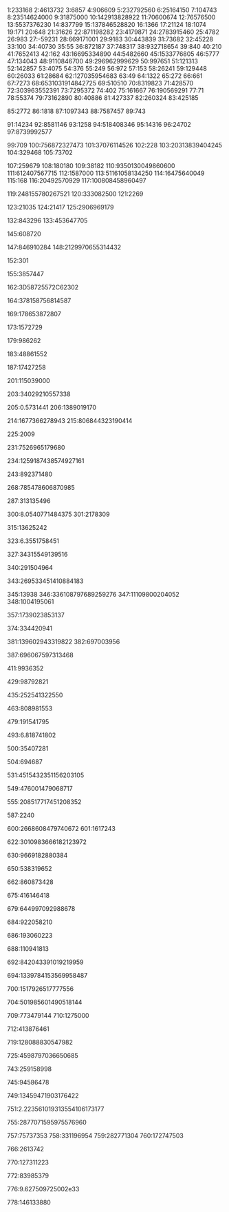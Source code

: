 1:233168
2:4613732
3:6857
4:906609
5:232792560
6:25164150
7:104743
8:23514624000
9:31875000
10:142913828922
11:70600674
12:76576500
13:5537376230
14:837799
15:137846528820
16:1366
17:21124
18:1074
19:171
20:648
21:31626
22:871198282
23:4179871
24:2783915460
25:4782
26:983
27:-59231
28:669171001
29:9183
30:443839
31:73682
32:45228
33:100
34:40730
35:55
36:872187
37:748317
38:932718654
39:840
40:210
41:7652413
42:162
43:16695334890
44:5482660
45:1533776805
46:5777
47:134043
48:9110846700
49:296962999629
50:997651
51:121313
52:142857
53:4075
54:376
55:249
56:972
57:153
58:26241
59:129448
60:26033
61:28684
62:127035954683
63:49
64:1322
65:272
66:661
67:7273
68:6531031914842725
69:510510
70:8319823
71:428570
72:303963552391
73:7295372
74:402
75:161667
76:190569291
77:71
78:55374
79:73162890
80:40886
81:427337
82:260324
83:425185

85:2772
86:1818
87:1097343
88:7587457
89:743

91:14234
92:8581146
93:1258
94:518408346
95:14316
96:24702
97:8739992577

99:709
100:756872327473
101:37076114526
102:228
103:20313839404245
104:329468
105:73702

107:259679
108:180180
109:38182
110:9350130049860600
111:612407567715
112:1587000
113:51161058134250
114:16475640049
115:168
116:20492570929
117:100808458960497

119:248155780267521
120:333082500
121:2269

123:21035
124:21417
125:2906969179






132:843296
133:453647705











145:608720

147:846910284
148:2129970655314432



152:301


155:3857447






162:3D58725572C62302

164:378158756814587




169:178653872807



173:1572729





179:986262



183:48861552



187:17427258













201:115039000

203:34029210557338

205:0.5731441
206:1389019170







214:1677366278943
215:806844323190414









225:2009





231:7526965179680


234:1259187438574927161








243:892371480
























268:785478606870985


















287:313135496












300:8.0540771484375
301:2178309













315:13625242







323:6.3551758451



327:34315549139516












340:291504964


343:269533451410884183

345:13938
346:336108797689259276
347:11109800204052
348:1004195061








357:1739023853137
















374:334420941






381:139602943319822
382:697003956




387:696067597313468























411:9936352

















429:98792821





435:252541322550



























463:808981553















479:191541795













493:6.818741802






500:35407281



504:694687


























531:4515432351156203105

















549:476001479068717





555:208517717451208352































587:2240












600:2668608479740672
601:1617243




















622:3010983666182123972







630:9669182880384



















650:538319652











662:860873428












675:416146418



679:644997092988678




684:922058210

686:193060223

688:110941813



692:842043391019219959

694:1339784153569958487





700:1517926517777556



704:501985601490518144




709:773479144
710:1275000

712:413876461






719:128088830547982





725:4598797036650685

















743:259158998

745:94586478



749:13459471903176422

751:2.223561019313554106173177



755:2877071595975576960

757:75737353
758:331196954
759:282771304
760:172747503





766:2613742



770:127311223

772:83985379



776:9.627509725002e33

778:146133880
